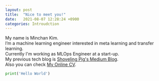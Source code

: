 ```yaml
---
layout: post
title:  "Nice to meet you!"
date:   2021-08-07 12:28:24 +0900
categories: Introudction
---
```

My name is Minchan Kim.  
I’m a machine learning engineer interested in meta learning and transfer learning.  
Currently I'm working as MLOps Engineer at a start-up.  
My previous tech blog is [Shoveling Pig's Medium Blog][medium-blog].  
Also you can check [My Online CV][online-cv].

```python
print('Hello World')
```

[medium-blog]: https://medium.com/shoveling-pig
[online-cv]: https://shoveling-pig.github.io/online-cv/
